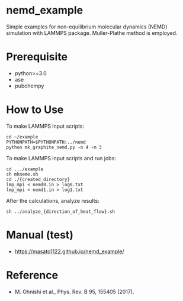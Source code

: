 # nemd_example

Simple examples for non-equilibrium molecular dynamics (NEMD) simulation with LAMMPS package.
Muller-Plathe method is employed.

# Prerequisite

* python>=3.0
* ase
* pubchempy

# How to Use

To make LAMMPS input scripts:

``` discriptions
cd ~/example
PYTHONPATH=$PYTHONPATH:../nemd
python mk_graphite_nemd.py -n 4 -m 3
```

To make LAMMPS input scripts and run jobs:

``` simple way
cd .../example
sh mkneme.sh
cd ./{created_directory}
lmp_mpi < nemd0.in > log0.txt
lmp_mpi < nemd1.in > log1.txt
```

After the calculations, analyze results:

```
sh ../analyze_{direction_of_heat_flow}.sh
```

# Manual (test)

* https://masato1122.github.io/nemd_example/

# Reference

* M. Ohnishi et al., Phys. Rev. B 95, 155405 (2017).

